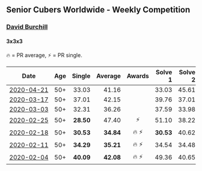## Senior Cubers Worldwide - Weekly Competition
### [David Burchill](../david_burchill.md)
#### 3x3x3

🔥 = PR average, ⚡ = PR single.

| Date | Age | Single | Average | Awards | Solve 1 | Solve 2 | Solve 3 | Solve 4 | Solve 5 | Video |
| :--: | :--: | --: | --: | :--: | --: | --: | --: | --: | --: | :-- |
| [<span style="white-space: nowrap">2020-04-21</span>](../../results/333/2020-04-21.md) | 50+ | 33.03 | 41.16 |  | 33.03 | 45.61 | 43.93 | 35.11 | 44.46 | [Link](https://www.facebook.com/events/880278499062375/permalink/884812808608944/) |
| [<span style="white-space: nowrap">2020-03-17</span>](../../results/333/2020-03-17.md) | 50+ | 37.01 | 42.15 |  | 39.76 | 37.01 | 42.97 | 44.71 | 43.71 | [Link](https://www.facebook.com/events/280686576235146/permalink/284190082551462/) |
| [<span style="white-space: nowrap">2020-03-03</span>](../../results/333/2020-03-03.md) | 50+ | 32.31 | 36.26 |  | 37.59 | 33.98 | 37.21 | 41.18 | 32.31 | [Link](https://www.facebook.com/events/241721610185997/permalink/245711369787021/) |
| [<span style="white-space: nowrap">2020-02-25</span>](../../results/333/2020-02-25.md) | 50+ | **28.50** | 47.40 | ⚡ | 51.10 | 38.22 | **28.50** | 1:02.78 | 52.90 | [Link](https://www.facebook.com/events/196320811461109/permalink/200026074423916/) |
| [<span style="white-space: nowrap">2020-02-18</span>](../../results/333/2020-02-18.md) | 50+ | **30.53** | **34.84** | <span style="white-space: nowrap">🔥 ⚡</span> | **30.53** | 40.62 | 34.77 | 38.55 | 31.20 | [Link](https://www.facebook.com/events/2558750947697073/permalink/2563602730545228/) |
| [<span style="white-space: nowrap">2020-02-11</span>](../../results/333/2020-02-11.md) | 50+ | **34.29** | **35.21** | <span style="white-space: nowrap">🔥 ⚡</span> | 34.54 | 34.48 | **34.29** | 36.59 | 38.19 | |
| [<span style="white-space: nowrap">2020-02-04</span>](../../results/333/2020-02-04.md) | 50+ | **40.09** | **42.08** | <span style="white-space: nowrap">🔥 ⚡</span> | 49.36 | 40.65 | 43.76 | 41.83 | **40.09** | [Link](https://www.facebook.com/groups/1604105099735401/permalink/2137134636432442/) |


<!-- Global site tag (gtag.js) - Google Analytics -->
<script async src="https://www.googletagmanager.com/gtag/js?id=UA-86348435-3"></script>
<script>window.dataLayer = window.dataLayer || []; function gtag() {dataLayer.push(arguments);} gtag('js', new Date()); gtag('config', 'UA-86348435-3');</script>
